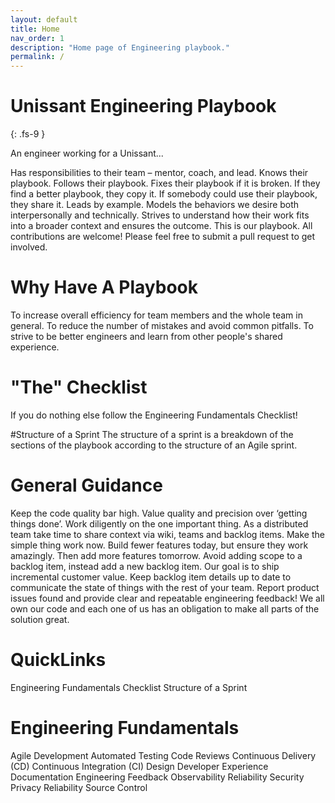 ```yaml
---
layout: default
title: Home
nav_order: 1
description: "Home page of Engineering playbook."
permalink: /
---
```


# Unissant Engineering Playbook
{: .fs-9 }

An engineer working for a Unissant...


Has responsibilities to their team – mentor, coach, and lead.
Knows their playbook. Follows their playbook. Fixes their playbook if it is broken. If they find a better playbook, they copy it. If somebody could use their playbook, they share it.
Leads by example. Models the behaviors we desire both interpersonally and technically.
Strives to understand how their work fits into a broader context and ensures the outcome.
This is our playbook. All contributions are welcome! Please feel free to submit a pull request to get involved.

# Why Have A Playbook
To increase overall efficiency for team members and the whole team in general.
To reduce the number of mistakes and avoid common pitfalls.
To strive to be better engineers and learn from other people's shared experience.

# "The" Checklist
If you do nothing else follow the Engineering Fundamentals Checklist!

#Structure of a Sprint
The structure of a sprint is a breakdown of the sections of the playbook according to the structure of an Agile sprint.

# General Guidance
Keep the code quality bar high.
Value quality and precision over ‘getting things done’.
Work diligently on the one important thing.
As a distributed team take time to share context via wiki, teams and backlog items.
Make the simple thing work now. Build fewer features today, but ensure they work amazingly. Then add more features tomorrow.
Avoid adding scope to a backlog item, instead add a new backlog item.
Our goal is to ship incremental customer value.
Keep backlog item details up to date to communicate the state of things with the rest of your team.
Report product issues found and provide clear and repeatable engineering feedback!
We all own our code and each one of us has an obligation to make all parts of the solution great.

# QuickLinks
Engineering Fundamentals Checklist
Structure of a Sprint

# Engineering Fundamentals
Agile Development
Automated Testing
Code Reviews
Continuous Delivery (CD)
Continuous Integration (CI)
Design
Developer Experience
Documentation
Engineering Feedback
Observability
Reliability
Security
Privacy
Reliability
Source Control
 
